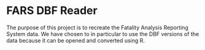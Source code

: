 # FARS DBF Reader
The purpose of this project is to recreate the Fatality Analysis Reporting System
data. We have chosen to in particular to use the DBF versions of the data because it
can be opened and converted using R.

